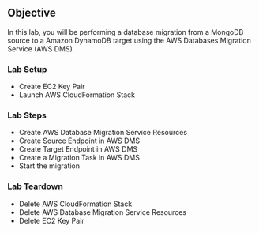 ## Objective

In this lab, you will be performing a database migration from a MongoDB source to a Amazon DynamoDB target using the AWS Databases Migration Service (AWS DMS).

### Lab Setup

- Create EC2 Key Pair
- Launch AWS CloudFormation Stack

### Lab Steps

- Create AWS Database Migration Service Resources
- Create Source Endpoint in AWS DMS
- Create Target Endpoint in AWS DMS
- Create a Migration Task in AWS DMS
- Start the migration

### Lab Teardown

- Delete AWS CloudFormation Stack
- Delete AWS Database Migration Service Resources
- Delete EC2 Key Pair